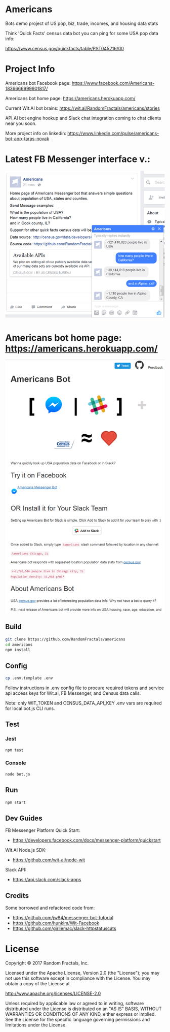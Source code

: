 # Americans

Bots demo project of US pop, biz, trade, incomes, and housing data stats

Think 'Quick Facts' census data bot you can ping for some USA pop data info:

https://www.census.gov/quickfacts/table/PST045216/00

# Project Info

Americans bot Facebook page: https://www.facebook.com/Americans-1836666999901817/

Americans bot home page: https://americans.herokuapp.com/

Current Wit.AI bot brains: https://wit.ai/RandomFractals/americans/stories

API.AI bot engine hookup and Slack chat integration coming to chat clients near you soon.

More project info on linkedin: https://www.linkedin.com/pulse/americans-bot-app-taras-novak

# Latest FB Messenger interface v.: 

![Alt text](https://github.com/RandomFractals/americans/blob/master/screens/AmericansBotMVP.png?raw=true 
 "latest") 

# Americans bot home page: https://americans.herokuapp.com/

![Alt text](https://github.com/RandomFractals/americans/blob/master/screens/AmericansBotHomePageTake3.png
 "Americans Bot home page dev in progress...") 

## Build

```bash
git clone https://github.com/RandomFractals/americans
cd americans
npm install
```

## Config
```bash
cp .env.template .env
```
Follow instructions in .env config file to procure required tokens 
and service api access keys for Wit.ai, FB Messenger, and Census data calls.

Note: only WIT_TOKEN and CENSUS_DATA_API_KEY .env vars are required for local bot.js CLI runs.

## Test
### Jest
```bash
npm test 
```

### Console
```bash
node bot.js
``` 

## Run
```bash
npm start 
```

## Dev Guides
FB Messenger Platform Quick Start:

* https://developers.facebook.com/docs/messenger-platform/quickstart

Wit.AI Node.js SDK:

* https://github.com/wit-ai/node-wit

Slack API:

* https://api.slack.com/slack-apps

## Credits
Some borrowed and refactored code from:

* https://github.com/jw84/messenger-bot-tutorial
* https://github.com/hunkim/Wit-Facebook
* https://github.com/girliemac/slack-httpstatuscats


# License

Copyright © 2017 Random Fractals, Inc.

Licensed under the Apache License, Version 2.0 (the "License");
you may not use this software except in compliance with the License.
You may obtain a copy of the License at

http://www.apache.org/licenses/LICENSE-2.0

Unless required by applicable law or agreed to in writing, software
distributed under the License is distributed on an "AS IS" BASIS,
WITHOUT WARRANTIES OR CONDITIONS OF ANY KIND, either express or implied.
See the License for the specific language governing permissions and
limitations under the License.
